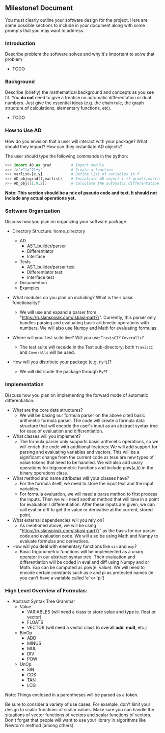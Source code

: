 ## Milestone1 Document
You must clearly outline your software design for the project.  Here are some possible sections to
include in your document along with some prompts that you may want to address.

### Introduction
Describe problem the software solves and why it's important to solve that problem
 - TODO

### Background
Describe (briefly) the mathematical background and concepts as you see fit.  You **do not** need to
give a treatise on automatic differentation or dual numbers.  Just give the essential ideas (e.g.
the chain rule, the graph structure of calculations, elementary functions, etc).
 - TODO
 
### How to Use AD
How do you envision that a user will interact with your package?  What should they import?  How can
they instantiate AD objects?

The user should type the following commands in the python:
```python
>>> import AD as grad         # Import module
>>> f='e^(x^2)+y'             # Create a function
>>> varlist=[x,y]             # Define list of variables in f
>>> AD_obj=grad(f,varlist)    # Instatiate AD object ( if grad(f,varlist) can't parse f as a valid function raise exception)
>>> AD_obj([1.0,2])           # Calculate the automatic differentation at x=1.0 and y=2.0 (only if len(list)=len(varlist))
```

**Note: This section should be a mix of pseudo code and text.  It should not include any actual
operations yet.**

### Software Organization
Discuss how you plan on organizing your software package.
* Directory Structure:
home_directory
  - AD 
    - AST_builder/parser
    - Differentiator
    - Interface
  - Tests
    - AST_builder/parser test
    - Differentiator test
    - Interface test
  - Documention
  - Examples
  
* What modules do you plan on including?  What is their basic functionality?
  - We will use and expand a parser from "https://ruslanspivak.com/lsbasi-part7/". Currently, this parser only handles parsing and evaluating basic arithmetic operations with numbers. We will also use Numpy and Math for evaluating formulas.

* Where will your test suite live?  Will you use `TravisCI`? `Coveralls`?
  - The test suite will receide in the Test sub-directory: both `TravisCI` and `Coveralls` will be used.
  
* How will you distribute your package (e.g. `PyPI`)?
  - We will distribute the package through `PyPI`

### Implementation
Discuss how you plan on implementing the forward mode of automatic differentiation.
* What are the core data structures?
  - We will be basing our formula parser on the above cited basic arithmetic formula parser. The code will create a formula data structure that will encode the user's input as an abstract syntax tree for ease of evaluation and differentiation.
* What classes will you implement?
  - The formula parser only supports basic arithmetic operations, so we will enrich the code with additional features: We will add support for parsing and evaluating variables and vectors. This will be a significant change from the current code as tese are new types of value tokens that need to be handled. We will also add unary operations for trigonometric functions and include pow(a,b) in the binary operations class.
* What method and name attributes will your classes have?
  - For the formula itself, we need to store the input text and the input variables.
  - For formula evaluation, we will need a parse method to first process the inputs. Then we will need another method that will take in a point for evaluation / differentiation. After these inputs are given, we can call eval or diff to get the value or derivative at the current, stored point.
* What external dependencies will you rely on?
  - As mentioned above, we will be using "https://ruslanspivak.com/lsbasi-part7/" as the basis for our parser code and evaluation code. We will also be using Math and Numpy to evaluate formulas and derivatives.
* How will you deal with elementary functions like `sin` and `exp`?
  - Basic trigonometric functions will be implemented as a unary operator in our abstract syntax tree. Their evaluation and differentiation will be coded in eval and diff using Numpy and or Math. Exp can be computed as pow(e, value). We will need to encode certain constants such as e and pi as protected names (ie. you can't have a variable called 'e' or 'pi')
  
### High Level Overview of Formulas:
* Abstract Syntax Tree Grammar
  - Value
    - VARIABLES (will need a class to store value and type ie. float or vector)
    - FLOATS
    - VECTOR (will need a vector class to overall __add__, __mult__, etc.)
  - BinOp
    - ADD
    - MINUS
    - MUL
    - DIV
    - POW
  - UnOp
    - SIN
    - COS
    - TAN
    - LOG
    
Note: Things enclosed in a parentheses will be parsed as a token. 

Be sure to consider a variety of use cases.  For example, don't limit your design to scalar
functions of scalar values.  Make sure you can handle the situations of vector functions of vectors and
scalar functions of vectors.  Don't forget that people will want to use your library in algorithms
like Newton's method (among others).

